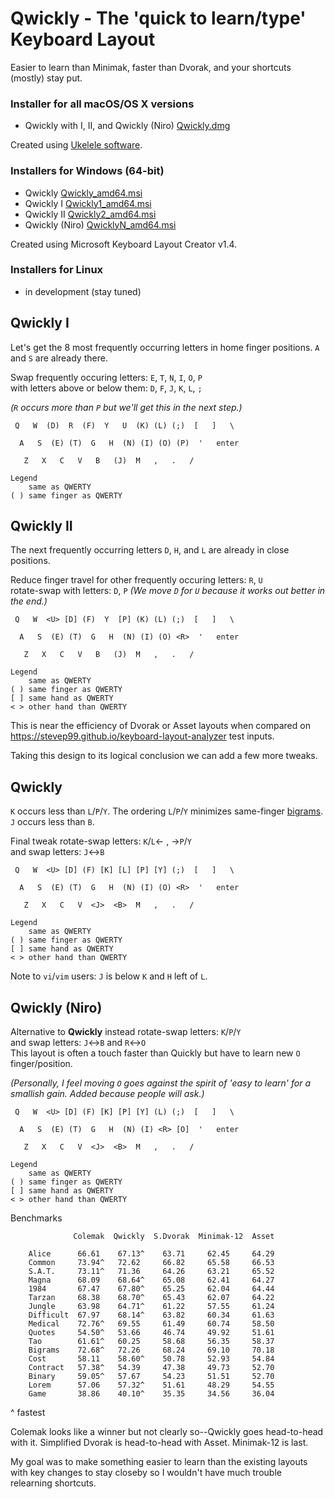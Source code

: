 # Qwickly - The 'quick to learn/type' Keyboard Layout

Easier to learn than Minimak, faster than Dvorak, and your shortcuts (mostly) stay put.

### Installer for all macOS/OS X versions
- Qwickly with I, II, and Qwickly (Niro) [Qwickly.dmg](https://github.com/qwickly-org/Qwickly/releases/download/v1.0/Qwickly.dmg)

Created using [Ukelele software](https://software.sil.org/ukelele).

### Installers for Windows (64-bit)
- Qwickly [Qwickly_amd64.msi](https://github.com/qwickly-org/Qwickly/releases/download/v1.0/Qwickly_amd64.msi)
- Qwickly I [Qwickly1_amd64.msi](https://github.com/qwickly-org/Qwickly/releases/download/v1.0/Qwickly1_amd64.msi)
- Qwickly II [Qwickly2_amd64.msi](https://github.com/qwickly-org/Qwickly/releases/download/v1.0/Qwickly2_amd64.msi)
- Qwickly (Niro) [QwicklyN_amd64.msi](https://github.com/qwickly-org/Qwickly/releases/download/v1.0/QwicklyN_amd64.msi)

Created using Microsoft Keyboard Layout Creator v1.4.

### Installers for Linux
- in development (stay tuned)


## Qwickly I

Let's get the 8 most frequently occurring letters in home finger positions. `A` and `S` are already there.

Swap frequently occuring letters: `E`, `T`, `N`, `I`, `O`, `P`<br/>
with letters above or below them: `D`, `F`, `J`, `K`, `L`, `;`

*(`R` occurs more than `P` but we'll get this in the next step.)*
```
 Q   W  (D)  R  (F)  Y   U  (K) (L) (;)  [   ]   \

  A   S  (E) (T)  G   H  (N) (I) (O) (P)  '   enter

   Z   X   C   V   B   (J)  M   ,   .   /

Legend
    same as QWERTY
( ) same finger as QWERTY
```

## Qwickly II

The next frequently occurring letters `D`, `H`, and `L` are already in close positions.

Reduce finger travel for other frequently occuring letters: `R`, `U`<br/>
rotate-swap with letters: `D`, `P` *(We move `D` for `U` because it works out better in the end.)*
```
 Q   W  <U> [D] (F)  Y  [P] (K) (L) (;)  [   ]   \

  A   S  (E) (T)  G   H  (N) (I) (O) <R>  '   enter

   Z   X   C   V   B   (J)  M   ,   .   /

Legend
    same as QWERTY
( ) same finger as QWERTY
[ ] same hand as QWERTY
< > other hand than QWERTY
```

This is near the efficiency of Dvorak or Asset layouts when compared on https://stevep99.github.io/keyboard-layout-analyzer test inputs.

Taking this design to its logical conclusion we can add a few more tweaks.

## Qwickly

`K` occurs less than `L`/`P`/`Y`. The ordering `L`/`P`/`Y` minimizes same-finger [bigrams](https://blogs.sas.com/content/iml/2014/09/26/bigrams.html).<br/>
`J` occurs less than `B`.

Final tweak rotate-swap letters: `K`/`L`<- , ->`P`/`Y`<br/>
and swap letters: `J`<->`B`
```
 Q   W  <U> [D] (F) [K] [L] [P] [Y] (;)  [   ]   \

  A   S  (E) (T)  G   H  (N) (I) (O) <R>  '   enter

   Z   X   C   V  <J>  <B>  M   ,   .   /

Legend
    same as QWERTY
( ) same finger as QWERTY
[ ] same hand as QWERTY
< > other hand than QWERTY
```
Note to `vi`/`vim` users: `J` is below `K` and `H` left of `L`.

## Qwickly (Niro)

Alternative to **Qwickly** instead rotate-swap letters: `K`/`P`/`Y`<br/>
and swap letters: `J`<->`B` and `R`<->`O`<br/>
This layout is often a touch faster than Quickly but have to learn new `O` finger/position.

*(Personally, I feel moving `O` goes against the spirit of 'easy to learn' for a smallish gain. Added because people will ask.)*
```
 Q   W  <U> [D] (F) [K] [P] [Y] (L) (;)  [   ]   \

  A   S  (E) (T)  G   H  (N) (I) <R> [O]  '   enter

   Z   X   C   V  <J>  <B>  M   ,   .   /

Legend
    same as QWERTY
( ) same finger as QWERTY
[ ] same hand as QWERTY
< > other hand than QWERTY
```

Benchmarks
```
              Colemak  Qwickly  S.Dvorak  Minimak-12  Asset

    Alice      66.61    67.13^    63.71     62.45     64.29
    Common     73.94^   72.62     66.82     65.58     66.53
    S.A.T.     73.11^   71.36     64.26     63.21     65.52
    Magna      68.09    68.64^    65.08     62.41     64.27
    1984       67.47    67.80^    65.25     62.04     64.44
    Tarzan     68.38    68.70^    65.43     62.07     64.22
    Jungle     63.98    64.71^    61.22     57.55     61.24
    Difficult  67.97    68.14^    63.82     60.34     61.63
    Medical    72.76^   69.55     61.49     60.74     58.50
    Quotes     54.50^   53.66     46.74     49.92     51.61
    Tao        61.61^   60.25     58.68     56.35     58.37
    Bigrams    72.68^   72.26     68.24     69.10     70.18
    Cost       58.11    58.60^    50.78     52.93     54.84
    Contract   57.38^   54.39     47.38     49.73     52.70
    Binary     59.05^   57.67     54.23     51.51     52.70
    Lorem      57.06    57.32^    51.61     48.29     54.55
    Game       38.86    40.10^    35.35     34.56     36.04
```
^ fastest

Colemak looks like a winner but not clearly so--Qwickly goes head-to-head with it.<jd/>
Simplified Dvorak is head-to-head with Asset. Minimak-12 is last.

My goal was to make something easier to learn than the existing layouts with key changes to stay closeby so I wouldn't have much trouble relearning shortcuts.
